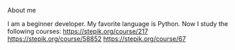 About me

I am a beginner developer.
My favorite language is Python.
Now I study the following courses:
https://stepik.org/course/217
https://stepik.org/course/58852
https://stepik.org/course/67
